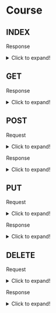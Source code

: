 # Course

## INDEX

Response
<details>
  <summary>Click to expand!</summary>
  
<p>

    [
    {
        "id": 110,
        "unit_title": "",
        "level": "",
        "no_of_lesson": "1",
        "description": "",
        "design_type_id": 1,
        "created_by": 1,
        "updated_by": 1,
        "is_deleted": 0,
        "created_at": "2021-04-21 16:30:05",
        "updated_at": "2021-04-21 16:30:05",
        "coursetype": 1,
        "is_pin": 0,
        "is_finish": 0,
        "subject": null,
        "school": null,
        "sch_cc_goal": null,
        "technology": null,
        "prior_knowledge": null,
        "highlight": null,
        "reflection": null,
        "permission": 100,
        "createdby": {
            "id": 1,
            "name": "system_admin",
            "school": "system",
            "email": "villa@ilap-sdls.cite.hku.hk",
            "email_verified_at": null,
            "created_at": null,
            "updated_at": null,
            "display_tourguide": 0,
            "is_admin": 1
        },
        "usergroupid": [],
        "tags": []
    },
    {
        "id": 107,
        "unit_title": "Mental Health",
        "level": "Undergradute Students",
        "no_of_lesson": "0",
        "description": "tbc",
        "design_type_id": 4,
        "created_by": 1,
        "updated_by": 1,
        "is_deleted": 0,
        "created_at": "2021-02-22 18:54:30",
        "updated_at": "2021-03-02 16:42:06",
        "coursetype": 1,
        "is_pin": 0,
        "is_finish": 1,
        "subject": "",
        "school": null,
        "sch_cc_goal": null,
        "technology": null,
        "prior_knowledge": null,
        "highlight": null,
        "reflection": null,
        "permission": 100,
        "createdby": {
            "id": 1,
            "name": "system_admin",
            "school": "system",
            "email": "villa@ilap-sdls.cite.hku.hk",
            "email_verified_at": null,
            "created_at": null,
            "updated_at": null,
            "display_tourguide": 0,
            "is_admin": 1
        },
        "usergroupid": [],
        "tags": []
    },
    ...
    ]

</p>

</details>


## GET

Response
<details>
  <summary>Click to expand!</summary>
  
<p>

    {
    "id": 110,
    "unit_title": "Test",
    "level": "Primary",
    "no_of_lesson": "1",
    "description": "Test LD",
    "design_type_id": 4,
    "created_by": 1,
    "updated_by": 1,
    "is_deleted": 0,
    "created_at": "2021-04-21 16:30:05",
    "updated_at": "2021-05-06 11:16:13",
    "coursetype": 1,
    "is_pin": 0,
    "is_finish": 0,
    "subject": "Science",
    "school": "Test School",
    "sch_cc_goal": "Testing",
    "technology": "AI, Programming",
    "prior_knowledge": "C#, ASP .NET, React",
    "highlight": null,
    "reflection": null,
    "test": {
        "id": 1,
        "name": "system_admin",
        "school": "system",
        "email": "villa@ilap-sdls.cite.hku.hk",
        "email_verified_at": null,
        "created_at": null,
        "updated_at": null,
        "display_tourguide": 0,
        "is_admin": 1
    },
    "permission": 100,
    "componentid": [
        {
            "course_id": 110,
            "component_id": 159
        }
    ],
    "components": [
        {
            "id": 159,
            "component_template_id": 12,
            "title": "Strategic Curriculum Component",
            "sequence": 1,
            "created_by": 1,
            "updated_by": 1,
            "is_deleted": 0,
            "created_at": "2021-05-06 11:16:07",
            "updated_at": "2021-05-06 11:16:07",
            "laravel_through_key": 110,
            "tasks": [],
            "patterns": [
                {
                    "id": 149,
                    "title": "Blank Task Sequence",
                    "created_by": 1,
                    "updated_by": 1,
                    "is_deleted": 0,
                    "created_at": "2021-05-06 11:16:07",
                    "updated_at": "2021-05-06 11:16:07",
                    "laravel_through_key": 159,
                    "tasks": []
                }
            ],
            "outcomeid": [],
            "patterntaskid": [
                {
                    "task_id": null,
                    "component_id": 159,
                    "pattern_id": 149,
                    "sequence": 1
                }
            ],
            "sdlid": [],
            "dpid": []
        }
    ],
    "outcomes": [],
    "outcomeid": [],
    "lessons": [
        {
            "id": 153,
            "title": "Lesson1",
            "sequence": 1,
            "time": 15,
            "created_by": 1,
            "updated_by": 1,
            "is_deleted": 0,
            "created_at": "2021-05-06 11:16:00",
            "updated_at": "2021-05-06 11:16:00",
            "laravel_through_key": 110,
            "tasks": [],
            "tasksid": []
        }
    ],
    "lessonid": [
        {
            "course_id": 110,
            "lesson_id": 153
        }
    ],
    "createdby": {
        "id": 1,
        "name": "system_admin",
        "school": "system",
        "email": "villa@ilap-sdls.cite.hku.hk",
        "email_verified_at": null,
        "created_at": null,
        "updated_at": null,
        "display_tourguide": 0,
        "is_admin": 1
    },
    "tags": [
        {
            "id": 19,
            "name": "error",
            "created_by": 1,
            "updated_by": 1,
            "is_deleted": 0,
            "created_at": "2021-05-06 11:16:01",
            "updated_at": "2021-05-06 11:16:01",
            "laravel_through_key": 110
        },
        {
            "id": 20,
            "name": "mirror",
            "created_by": 1,
            "updated_by": 1,
            "is_deleted": 0,
            "created_at": "2021-05-06 11:16:01",
            "updated_at": "2021-05-06 11:16:01",
            "laravel_through_key": 110
        }
    ],
    "evidences": []
    }

</p>

</details>

## POST

Request
<details>
  <summary>Click to expand!</summary>

 <p>

NAME | TYPE | REQUIRED | REMARK
--- | --- | --- | ---
unit_title	| string | N | 
level	| string| N |
subject |  string | N | 
no_of_lesson | /int	| N | 
description | string | N |
is_finish | boolean | N| 
coursetype | int | N | 
school | string | N |
sch_cc_goal | string | N |
technology| string | N |
prior_knowledge | string | N |
highlight | string | N |
reflection | string | N |
usergroup | array | N | array of user group id object
tag | array | N | array of tag object 
</p>

</details>

Response
<details>
  <summary>Click to expand!</summary>
  
<p>

    {
    "id": 110,
    "unit_title": "Test",
    "level": "Primary",
    "no_of_lesson": "1",
    "description": "Test LD",
    "design_type_id": 4,
    "created_by": 1,
    "updated_by": 1,
    "is_deleted": 0,
    "created_at": "2021-04-21 16:30:05",
    "updated_at": "2021-05-06 11:16:13",
    "coursetype": 1,
    "is_pin": 0,
    "is_finish": 0,
    "subject": "Science",
    "school": "Test School",
    "sch_cc_goal": "Testing",
    "technology": "AI, Programming",
    "prior_knowledge": "C#, ASP .NET, React",
    "highlight": null,
    "reflection": null,
    "test": {
        "id": 1,
        "name": "system_admin",
        "school": "system",
        "email": "villa@ilap-sdls.cite.hku.hk",
        "email_verified_at": null,
        "created_at": null,
        "updated_at": null,
        "display_tourguide": 0,
        "is_admin": 1
    },
    "permission": 100,
    "componentid": [
        {
            "course_id": 110,
            "component_id": 159
        }
    ],
    "components": [
        {
            "id": 159,
            "component_template_id": 12,
            "title": "Strategic Curriculum Component",
            "sequence": 1,
            "created_by": 1,
            "updated_by": 1,
            "is_deleted": 0,
            "created_at": "2021-05-06 11:16:07",
            "updated_at": "2021-05-06 11:16:07",
            "laravel_through_key": 110,
            "tasks": [],
            "patterns": [
                {
                    "id": 149,
                    "title": "Blank Task Sequence",
                    "created_by": 1,
                    "updated_by": 1,
                    "is_deleted": 0,
                    "created_at": "2021-05-06 11:16:07",
                    "updated_at": "2021-05-06 11:16:07",
                    "laravel_through_key": 159,
                    "tasks": []
                }
            ],
            "outcomeid": [],
            "patterntaskid": [
                {
                    "task_id": null,
                    "component_id": 159,
                    "pattern_id": 149,
                    "sequence": 1
                }
            ],
            "sdlid": [],
            "dpid": []
        }
    ],
    "outcomes": [],
    "outcomeid": [],
    "lessons": [
        {
            "id": 153,
            "title": "Lesson1",
            "sequence": 1,
            "time": 15,
            "created_by": 1,
            "updated_by": 1,
            "is_deleted": 0,
            "created_at": "2021-05-06 11:16:00",
            "updated_at": "2021-05-06 11:16:00",
            "laravel_through_key": 110,
            "tasks": [],
            "tasksid": []
        }
    ],
    "lessonid": [
        {
            "course_id": 110,
            "lesson_id": 153
        }
    ],
    "createdby": {
        "id": 1,
        "name": "system_admin",
        "school": "system",
        "email": "villa@ilap-sdls.cite.hku.hk",
        "email_verified_at": null,
        "created_at": null,
        "updated_at": null,
        "display_tourguide": 0,
        "is_admin": 1
    },
    "tags": [
        {
            "id": 19,
            "name": "error",
            "created_by": 1,
            "updated_by": 1,
            "is_deleted": 0,
            "created_at": "2021-05-06 11:16:01",
            "updated_at": "2021-05-06 11:16:01",
            "laravel_through_key": 110
        },
        {
            "id": 20,
            "name": "mirror",
            "created_by": 1,
            "updated_by": 1,
            "is_deleted": 0,
            "created_at": "2021-05-06 11:16:01",
            "updated_at": "2021-05-06 11:16:01",
            "laravel_through_key": 110
        }
    ],
    "evidences": []
    }

</p>

</details>


## PUT
Request
<details>
  <summary>Click to expand!</summary>

 <p>

NAME | TYPE | REQUIRED | REMARK
--- | --- | --- | ---
unit_title	| string | N | 
level	| string| N |
subject |  string | N | 
no_of_lesson | /int	| N | 
description | string | N |
is_finish | boolean | N| 
coursetype | int | N | 
school | string | N |
sch_cc_goal | string | N |
technology| string | N |
prior_knowledge | string | N |
highlight | string | N |
reflection | string | N |
usergroup | array | N | array of user group id object
tag | array | N | array of tag object 
</p>

</details>

Response
<details>
  <summary>Click to expand!</summary>
  
<p>

    {
    "id": 110,
    "unit_title": "Test",
    "level": "Primary",
    "no_of_lesson": "1",
    "description": "Test LD",
    "design_type_id": 4,
    "created_by": 1,
    "updated_by": 1,
    "is_deleted": 0,
    "created_at": "2021-04-21 16:30:05",
    "updated_at": "2021-05-06 11:16:13",
    "coursetype": 1,
    "is_pin": 0,
    "is_finish": 0,
    "subject": "Science",
    "school": "Test School",
    "sch_cc_goal": "Testing",
    "technology": "AI, Programming",
    "prior_knowledge": "C#, ASP .NET, React",
    "highlight": null,
    "reflection": null,
    "test": {
        "id": 1,
        "name": "system_admin",
        "school": "system",
        "email": "villa@ilap-sdls.cite.hku.hk",
        "email_verified_at": null,
        "created_at": null,
        "updated_at": null,
        "display_tourguide": 0,
        "is_admin": 1
    },
    "permission": 100,
    "componentid": [
        {
            "course_id": 110,
            "component_id": 159
        }
    ],
    "components": [
        {
            "id": 159,
            "component_template_id": 12,
            "title": "Strategic Curriculum Component",
            "sequence": 1,
            "created_by": 1,
            "updated_by": 1,
            "is_deleted": 0,
            "created_at": "2021-05-06 11:16:07",
            "updated_at": "2021-05-06 11:16:07",
            "laravel_through_key": 110,
            "tasks": [],
            "patterns": [
                {
                    "id": 149,
                    "title": "Blank Task Sequence",
                    "created_by": 1,
                    "updated_by": 1,
                    "is_deleted": 0,
                    "created_at": "2021-05-06 11:16:07",
                    "updated_at": "2021-05-06 11:16:07",
                    "laravel_through_key": 159,
                    "tasks": []
                }
            ],
            "outcomeid": [],
            "patterntaskid": [
                {
                    "task_id": null,
                    "component_id": 159,
                    "pattern_id": 149,
                    "sequence": 1
                }
            ],
            "sdlid": [],
            "dpid": []
        }
    ],
    "outcomes": [],
    "outcomeid": [],
    "lessons": [
        {
            "id": 153,
            "title": "Lesson1",
            "sequence": 1,
            "time": 15,
            "created_by": 1,
            "updated_by": 1,
            "is_deleted": 0,
            "created_at": "2021-05-06 11:16:00",
            "updated_at": "2021-05-06 11:16:00",
            "laravel_through_key": 110,
            "tasks": [],
            "tasksid": []
        }
    ],
    "lessonid": [
        {
            "course_id": 110,
            "lesson_id": 153
        }
    ],
    "createdby": {
        "id": 1,
        "name": "system_admin",
        "school": "system",
        "email": "villa@ilap-sdls.cite.hku.hk",
        "email_verified_at": null,
        "created_at": null,
        "updated_at": null,
        "display_tourguide": 0,
        "is_admin": 1
    },
    "tags": [
        {
            "id": 19,
            "name": "error",
            "created_by": 1,
            "updated_by": 1,
            "is_deleted": 0,
            "created_at": "2021-05-06 11:16:01",
            "updated_at": "2021-05-06 11:16:01",
            "laravel_through_key": 110
        },
        {
            "id": 20,
            "name": "mirror",
            "created_by": 1,
            "updated_by": 1,
            "is_deleted": 0,
            "created_at": "2021-05-06 11:16:01",
            "updated_at": "2021-05-06 11:16:01",
            "laravel_through_key": 110
        }
    ],
    "evidences": []
    }

</p>

</details>

## DELETE
Request
<details>
  <summary>Click to expand!</summary>

 <p>

verb | endpoint | action
--- | --- | ---
GET	| /test | index
GET	| /test/{id} | show
POST |  /test | store
PUT/PATCH | /test/{id}	| update
DELETE | /test/{id} | destroy

</p>

</details>

Response
<details>
  <summary>Click to expand!</summary>
  
<p>

    success

</p>

</details>